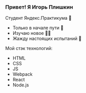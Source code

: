 ### Привет! Я Игорь Плишкин

Студент Яндекс.Практикума 🥇

* Только в начале пути 💪
* Изучаю новое 👨‍🎓
* Жажду настоящих испытаний 👷

Мой стэк технологий: 
* HTML
* CSS
* JS
* Webpack
* React
* Node.js



